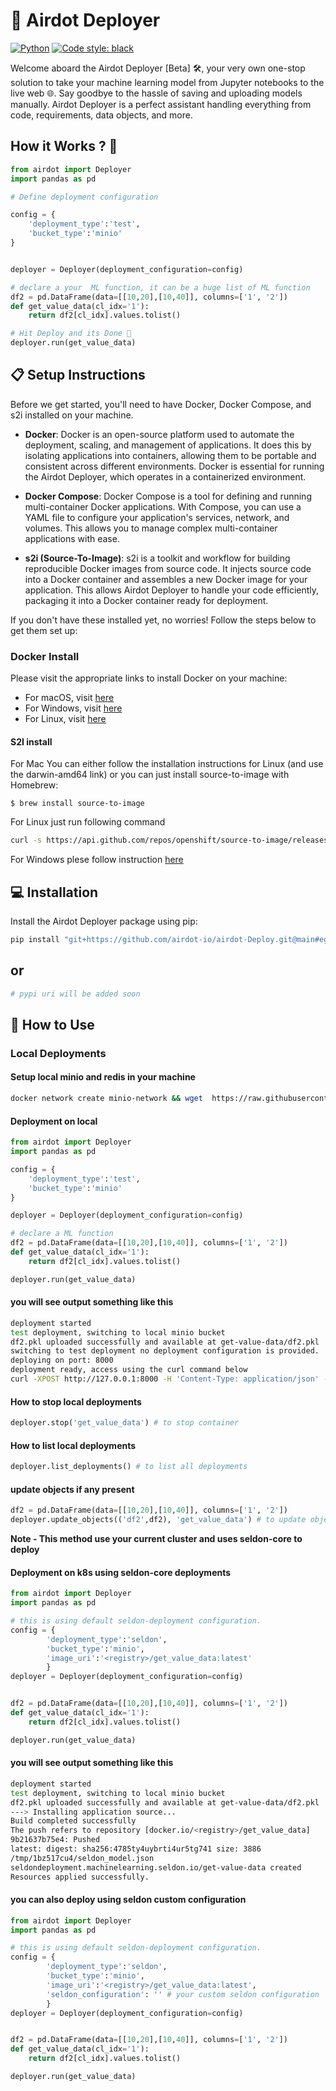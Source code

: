 # 🚀 Airdot Deployer


[![Python](https://img.shields.io/badge/PythonVersion-3.7%20%7C%203.8%20%7C%203.9-blue)](https://www.python.org/downloads/release/python-360/)
[![Code style: black](https://img.shields.io/badge/code%20style-black-000000.svg)](https://github.com/psf/black)


Welcome aboard the Airdot Deployer [Beta] 🛠️, your very own one-stop solution to take your machine learning model from Jupyter notebooks to the live web 🌐. Say goodbye to the hassle of saving and uploading models manually. Airdot Deployer is a perfect assistant handling everything from code, requirements, data objects, and more. 

## How it Works ? 🤔

```python
from airdot import Deployer
import pandas as pd

# Define deployment configuration 

config = {
    'deployment_type':'test',
    'bucket_type':'minio'
}


deployer = Deployer(deployment_configuration=config) 

# declare a your  ML function, it can be a huge list of ML function
df2 = pd.DataFrame(data=[[10,20],[10,40]], columns=['1', '2'])
def get_value_data(cl_idx='1'):
    return df2[cl_idx].values.tolist()

# Hit Deploy and its Done 🤩
deployer.run(get_value_data)
```

## 📋 Setup Instructions 

Before we get started, you'll need to have Docker, Docker Compose, and s2i installed on your machine. 

- **Docker**: Docker is an open-source platform used to automate the deployment, scaling, and management of applications. It does this by isolating applications into containers, allowing them to be portable and consistent across different environments. Docker is essential for running the Airdot Deployer, which operates in a containerized environment.

- **Docker Compose**: Docker Compose is a tool for defining and running multi-container Docker applications. With Compose, you can use a YAML file to configure your application's services, network, and volumes. This allows you to manage complex multi-container applications with ease.

- **s2i (Source-To-Image)**: s2i is a toolkit and workflow for building reproducible Docker images from source code. It injects source code into a Docker container and assembles a new Docker image for your application. This allows Airdot Deployer to handle your code efficiently, packaging it into a Docker container ready for deployment.

If you don't have these installed yet, no worries! Follow the steps below to get them set up:

### Docker Install
Please visit the appropriate links to install Docker on your machine:
- For macOS, visit [here](https://docs.docker.com/desktop/install/mac-install/)
- For Windows, visit [here](https://docs.docker.com/desktop/install/windows-install/)
- For Linux, visit [here](https://docs.docker.com/desktop/install/linux-install/)


#### S2I install
For Mac
You can either follow the installation instructions for Linux (and use the darwin-amd64 link) or you can just install source-to-image with Homebrew:

```$ brew install source-to-image```

For Linux just run following command

```bash
curl -s https://api.github.com/repos/openshift/source-to-image/releases/latest| grep browser_download_url | grep linux-amd64 | cut -d '"' -f 4  | wget -qi -
```
For Windows plese follow instruction [here](https://github.com/openshift/source-to-image#for-windows)


## 💻 Installation
Install the Airdot Deployer package using pip:

```bash
pip install "git+https://github.com/airdot-io/airdot-Deploy.git@main#egg=airdot"
```

## or

```bash
# pypi uri will be added soon
```

## 🎯 How to Use

### Local Deployments

#### Setup local minio and redis in your machine

```bash
docker network create minio-network && wget  https://raw.githubusercontent.com/airdot-io/airdot-Deploy/main/docker-compose.yaml && docker-compose -p airdot up
```

#### Deployment on local

```python
from airdot import Deployer
import pandas as pd

config = {
    'deployment_type':'test',
    'bucket_type':'minio'
}

deployer = Deployer(deployment_configuration=config) 

# declare a ML function 
df2 = pd.DataFrame(data=[[10,20],[10,40]], columns=['1', '2'])
def get_value_data(cl_idx='1'):
    return df2[cl_idx].values.tolist()

deployer.run(get_value_data)
```

#### you will see output something like this

```bash
deployment started
test deployment, switching to local minio bucket
df2.pkl uploaded successfully and available at get-value-data/df2.pkl
switching to test deployment no deployment configuration is provided.
deploying on port: 8000
deployment ready, access using the curl command below
curl -XPOST http://127.0.0.1:8000 -H 'Content-Type: application/json' -d '{"cl_idx": "<value-for-argument>"}' 
```

#### How to stop local deployments

```python
deployer.stop('get_value_data') # to stop container
```

#### How to list local deployments

```python
deployer.list_deployments() # to list all deployments
```

#### update objects if any present

```python
df2 = pd.DataFrame(data=[[10,20],[10,40]], columns=['1', '2'])
deployer.update_objects(('df2',df2), 'get_value_data') # to update objects like model or dataframes.
```

**Note - This method use your current cluster and uses seldon-core to deploy**

#### Deployment on k8s using seldon-core deployments

```python
from airdot import Deployer
import pandas as pd

# this is using default seldon-deployment configuration.
config = {
        'deployment_type':'seldon',
        'bucket_type':'minio',
        'image_uri':'<registry>/get_value_data:latest'
        }
deployer = Deployer(deployment_configuration=config) 


df2 = pd.DataFrame(data=[[10,20],[10,40]], columns=['1', '2'])
def get_value_data(cl_idx='1'):
    return df2[cl_idx].values.tolist()

deployer.run(get_value_data) 
```
#### you will see output something like this

```bash
deployment started
test deployment, switching to local minio bucket
df2.pkl uploaded successfully and available at get-value-data/df2.pkl
---> Installing application source...
Build completed successfully
The push refers to repository [docker.io/<registry>/get_value_data]
9b21637b75e4: Pushed
latest: digest: sha256:4785ty4uybrti4ur5tg741 size: 3886
/tmp/1bz517cu4/seldon_model.json
seldondeployment.machinelearning.seldon.io/get-value-data created
Resources applied successfully.
```

#### you can also deploy using seldon custom configuration

```python
from airdot import Deployer
import pandas as pd

# this is using default seldon-deployment configuration.
config = {
        'deployment_type':'seldon',
        'bucket_type':'minio',
        'image_uri':'<registry>/get_value_data:latest',
        'seldon_configuration': '' # your custom seldon configuration
        }
deployer = Deployer(deployment_configuration=config) 


df2 = pd.DataFrame(data=[[10,20],[10,40]], columns=['1', '2'])
def get_value_data(cl_idx='1'):
    return df2[cl_idx].values.tolist()

deployer.run(get_value_data) 
```
